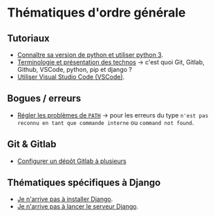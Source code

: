 # Thématiques d'ordre générale

## Tutoriaux

- [Connaître sa version de python et utiliser python 3](./connaitre-sa-version-de-python.md).
- [Terminologie et présentation des technos](./terminologie-et-presentation-des-technos.md) -> c'est quoi Git, Gitlab, Github, VSCode, python, pip et django ?
- [Utiliser Visual Studio Code (VSCode)](./utiliser-visual-studio-code.md).

## Bogues / erreurs

- [Régler les problèmes de `PATH`](./regler-les-problemes-de-path.md) -> pour les erreurs du type `n'est pas reconnu en tant que commande interne` ou `command not found`.

## Git & Gitlab

- [Configurer un dépôt Gitlab à plusieurs](./configurer-depot-gitlab.md)

## Thématiques spécifiques à Django

- [Je n'arrive pas à installer Django](./probleme-installation-django.md).
- [Je n'arrive pas à lancer le serveur Django](./probleme-lancement-serveur-django.md).
